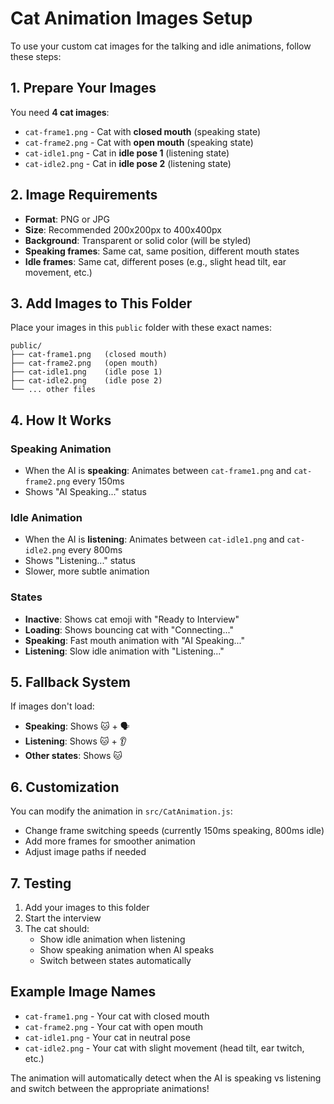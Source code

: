 # Cat Animation Images Setup

To use your custom cat images for the talking and idle animations, follow these steps:

## 1. Prepare Your Images

You need **4 cat images**:
- `cat-frame1.png` - Cat with **closed mouth** (speaking state)
- `cat-frame2.png` - Cat with **open mouth** (speaking state)
- `cat-idle1.png` - Cat in **idle pose 1** (listening state)
- `cat-idle2.png` - Cat in **idle pose 2** (listening state)

## 2. Image Requirements

- **Format**: PNG or JPG
- **Size**: Recommended 200x200px to 400x400px
- **Background**: Transparent or solid color (will be styled)
- **Speaking frames**: Same cat, same position, different mouth states
- **Idle frames**: Same cat, different poses (e.g., slight head tilt, ear movement, etc.)

## 3. Add Images to This Folder

Place your images in this `public` folder with these exact names:
```
public/
├── cat-frame1.png   (closed mouth)
├── cat-frame2.png   (open mouth)
├── cat-idle1.png    (idle pose 1)
├── cat-idle2.png    (idle pose 2)
└── ... other files
```

## 4. How It Works

### **Speaking Animation**
- When the AI is **speaking**: Animates between `cat-frame1.png` and `cat-frame2.png` every 150ms
- Shows "AI Speaking..." status

### **Idle Animation**
- When the AI is **listening**: Animates between `cat-idle1.png` and `cat-idle2.png` every 800ms
- Shows "Listening..." status
- Slower, more subtle animation

### **States**
- **Inactive**: Shows cat emoji with "Ready to Interview"
- **Loading**: Shows bouncing cat with "Connecting..."
- **Speaking**: Fast mouth animation with "AI Speaking..."
- **Listening**: Slow idle animation with "Listening..."

## 5. Fallback System

If images don't load:
- **Speaking**: Shows 🐱 + 🗣️
- **Listening**: Shows 🐱 + 👂
- **Other states**: Shows 🐱

## 6. Customization

You can modify the animation in `src/CatAnimation.js`:
- Change frame switching speeds (currently 150ms speaking, 800ms idle)
- Add more frames for smoother animation
- Adjust image paths if needed

## 7. Testing

1. Add your images to this folder
2. Start the interview
3. The cat should:
   - Show idle animation when listening
   - Show speaking animation when AI speaks
   - Switch between states automatically

## Example Image Names
- `cat-frame1.png` - Your cat with closed mouth
- `cat-frame2.png` - Your cat with open mouth
- `cat-idle1.png` - Your cat in neutral pose
- `cat-idle2.png` - Your cat with slight movement (head tilt, ear twitch, etc.)

The animation will automatically detect when the AI is speaking vs listening and switch between the appropriate animations! 